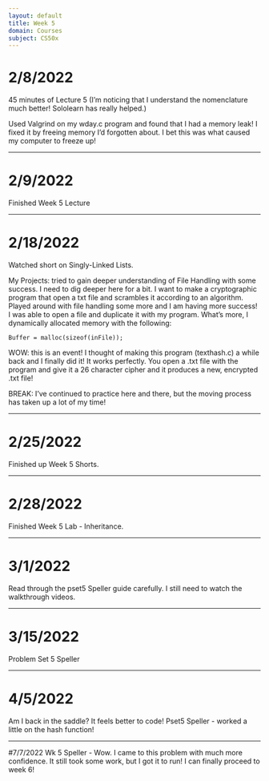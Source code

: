 ```yaml
---
layout: default
title: Week 5
domain: Courses
subject: CS50x
---
```

# 2/8/2022
45 minutes of Lecture 5 (I’m noticing that I understand the nomenclature much better! Sololearn has really helped.)

Used Valgrind on my wday.c program and found that I had a memory leak! I fixed it by freeing memory I’d forgotten about. I bet this was what caused my computer to freeze up!

---

# 2/9/2022
Finished Week 5 Lecture

---

# 2/18/2022
Watched short on Singly-Linked Lists.

My Projects: tried to gain deeper understanding of File Handling with some success. I need to dig deeper here for a bit. I want to make a cryptographic program that open a txt file and scrambles it according to an algorithm. Played around with file handling some more and I am having more success! I was able to open a file and duplicate it with my program. What’s more, I dynamically allocated memory with the following:
 
```
Buffer = malloc(sizeof(inFile));
```

WOW: this is an event! I thought of making this program (texthash.c) a while back and I finally did it! It works perfectly. You open a .txt file with the program and give it a 26 character cipher and it produces a new, encrypted .txt file!

BREAK: I’ve continued to practice here and there, but the moving process has taken up a lot of my time!

---

# 2/25/2022
Finished up Week 5 Shorts.

---

# 2/28/2022
Finished Week 5 Lab - Inheritance.

---

# 3/1/2022
Read through the pset5 Speller guide carefully. I still need to watch the walkthrough videos.

---

# 3/15/2022
Problem Set 5 Speller

---

# 4/5/2022
Am I back in the saddle? It feels better to code! Pset5 Speller - worked a little on the hash function!

---

#7/7/2022
Wk 5 Speller - Wow. I came to this problem with much more confidence. It still took some work, but I got it to run! I can finally proceed to week 6!

